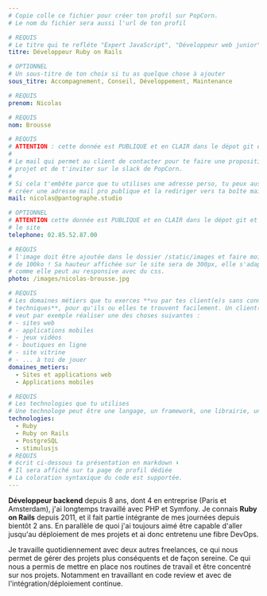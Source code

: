 ```yaml
---
# Copie colle ce fichier pour créer ton profil sur PopCorn.
# Le nom du fichier sera aussi l'url de ton profil

# REQUIS
# Le titre qui te refléte "Expert JavaScript", "Développeur web junior"
titre: Développeur Ruby on Rails

# OPTIONNEL
# Un sous-titre de ton choix si tu as quelque chose à ajouter
sous_titre: Accompagnement, Conseil, Développement, Maintenance

# REQUIS
prenom: Nicolas

# REQUIS
nom: Brousse

# REQUIS
# ATTENTION : cette donnée est PUBLIQUE et en CLAIR dans le dépot git et sur le site
#
# Le mail qui permet au client de contacter pour te faire une proposition de
# projet et de t'inviter sur le slack de PopCorn.
#
# Si cela t'embête parce que tu utilises une adresse perso, tu peux aussi te
# créer une adresse mail pro publique et la rediriger vers ta boîte mail perso
mail: nicolas@pantographe.studio

# OPTIONNEL
# ATTENTION cette donnée est PUBLIQUE et en CLAIR dans le dépot git et sur
# le site
telephone: 02.85.52.87.00

# REQUIS
# l'image doit être ajoutée dans le dossier /static/images et faire moins
# de 100ko ! Sa hauteur affichée sur le site sera de 300px, elle s'adaptera
# comme elle peut au responsive avec du css.
photo: /images/nicolas-brousse.jpg

# REQUIS
# Les domaines métiers que tu exerces **vu par tes client(e)s sans connaissances
# techniques**, pour qu'ils ou elles te trouvent facilement. Un client(e)
# veut par exemple réaliser une des choses suivantes :
# - sites web
# - applications mobiles
# - jeux vidéos
# - boutiques en ligne
# - site vitrine
# - ... à toi de jouer
domaines_metiers:
  - Sites et applications web
  - Applications mobiles

# REQUIS
# Les technologies que tu utilises
# Une technologe peut être une langage, un framework, une librairie, un CMS ...
technologies:
  - Ruby
  - Ruby on Rails
  - PostgreSQL
  - stimulusjs
# REQUIS
# écrit ci-dessous ta présentation en markdown ⬇️
# Il sera affiché sur ta page de profil dédiée
# La coloration syntaxique du code est supportée.
---
```


**Développeur backend** depuis 8 ans, dont 4 en entreprise (Paris et Amsterdam),
j'ai longtemps travaillé avec PHP et Symfony. Je connais **Ruby on Rails**
depuis 2011, et il fait partie intégrante de mes journées depuis bientôt 2 ans.
En parallèle de quoi j'ai toujours aimé être capable d'aller jusqu'au
déploiement de mes projets et ai donc entretenu une fibre DevOps.

Je travaille quotidiennement avec deux autres freelances, ce qui nous permet de
gérer des projets plus conséquents et de façon sereine. Ce qui nous a permis
de mettre en place nos routines de travail et être concentré sur nos projets.
Notamment en travaillant en code review et avec de l'intégration/déploiement
continue.
